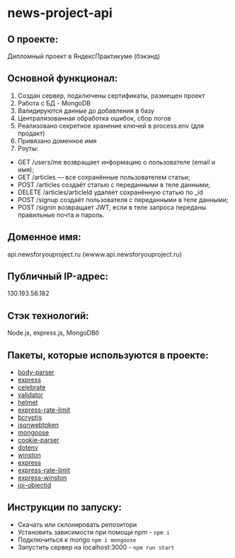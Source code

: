 # news-project-api

## О проекте:
Дипломный проект в ЯндексПрактикуме (бэкэнд)

## Основной функционал: 
1. Создан сервер, подключены сертификаты, размещен проект
2. Работа с БД - MongoDB
4. Валидируются данные до добавления в базу
5. Централизованная обработка ошибок, сбор логов
6. Реализовано секретное хранение ключей в process.env (для продакт)
7. Привязано доменное имя
8. Роуты: 
- GET /users/me возвращает информацию о пользователе (email и имя);
- GET /articles — все сохранённые пользователем статьи;
- POST /articles создаёт статью с переданными в теле данными;
- DELETE /articles/articleId удаляет сохранённую статью по _id
- POST /signup создаёт пользователя с переданными в теле данными;
- POST /signin возвращает JWT, если в теле запроса переданы правильные почта и пароль.

## Доменное имя:
api.newsforyouproject.ru (wwww.api.newsforyouproject.ru)

## Публичный IP-адрес:
130.193.58.182

## Стэк технологий:
Node.js, express.js, MongoDBб

## Пакеты, которые используются в проекте:
- [body-parser](https://www.npmjs.com/package/body-parser)
- [express](https://expressjs.com)
- [celebrate](https://www.npmjs.com/package/celebrate)
- [validator](https://www.npmjs.com/package/validator)
- [helmet](https://helmetjs.github.io/)
- [express-rate-limit](https://www.npmjs.com/package/express-rate-limit)
- [bcryptjs](https://www.npmjs.com/package/bcryptjs)
- [jsonwebtoken](https://www.npmjs.com/package/jsonwebtoken)
- [mongoose](https://www.npmjs.com/package/mongoose)
- [cookie-parser](https://www.npmjs.com/package/cookie-parser)
- [dotenv](https://www.npmjs.com/package/dotenv)
- [winston](https://www.npmjs.com/package/winston)
- [express](https://www.npmjs.com/package/express)
- [express-rate-limit](https://www.npmjs.com/package/express-rate-limit)
- [express-winston](https://www.npmjs.com/package/express-winston)
- [joi-objectid](https://www.npmjs.com/package/joi-objectid)

## Инструкции по запуску:
- Скачать или склонировать репозитори
- Установить зависимости при помощи npm - `npm i`
- Подключиться к mongo `npm i mongoose`
- Запустить сервер на localhost:3000 - `npm run start`
